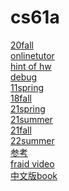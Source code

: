 # cs61a
[20fall](https://inst.eecs.berkeley.edu/~cs61a/fa20/)<br />
[onlinetutor](https://pythontutor.com/composingprograms.html#mode=edit)<br />
[hint of hw](https://www.youtube.com/channel/UCuteugW6eO65Awk83I6ehoA)<br />
[debug](https://inst.eecs.berkeley.edu/~cs61a/fa20/articles/debugging.html#interactive-debugging)<br />
[11spring](https://archive.org/details/ucberkeley-webcast-PL3E89002AA9B9879E?sort=titleSorter)<br />
[18fall](https://www.youtube.com/watch?v=Tkciq5IQVp0&list=PLItDYn6dy-i2RKRTOK30ihu7uFCZesZTJ)<br />
[21spring](https://inst.eecs.berkeley.edu/~cs61a/sp21/)<br />
[21summer](https://inst.eecs.berkeley.edu/~cs61a/su21/)<br />
[21fall](https://inst.eecs.berkeley.edu/~cs61a/fa21/)<br />
[22summer](https://cs61a.org/)<br />
[参考](https://naomijung.github.io/cs61a.html)<br />
[fraid video](https://farid.berkeley.edu/downloads/tutorials/learnPython/)<br />
[中文版book](https://github.com/wizardforcel/sicp-py-zh)<br />

